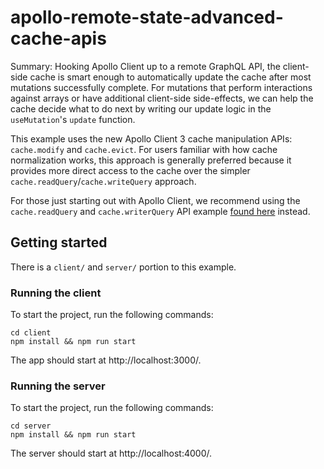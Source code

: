# apollo-remote-state-advanced-cache-apis

Summary: Hooking Apollo Client up to a remote GraphQL API, the client-side cache is smart enough to automatically update the cache after most mutations successfully complete. For mutations that perform interactions against arrays or have additional client-side side-effects, we can help the cache decide what to do next by writing our update logic in the `useMutation`'s `update` function.

This example uses the new Apollo Client 3 cache manipulation APIs: `cache.modify` and `cache.evict`. For users familiar with how cache normalization works, this approach is generally preferred because it provides more direct access to the cache over the simpler `cache.readQuery`/`cache.writeQuery` approach.

For those just starting out with Apollo Client, we recommend using the `cache.readQuery` and `cache.writerQuery` API example [found here](https://github.com/apollographql/ac3-state-management-examples/tree/master/apollo-remote-state) instead.

## Getting started

There is a `client/` and `server/` portion to this example.

### Running the client

To start the project, run the following commands:

```
cd client
npm install && npm run start
```

The app should start at http://localhost:3000/.

### Running the server

To start the project, run the following commands:

```
cd server
npm install && npm run start
```

The server should start at http://localhost:4000/.
